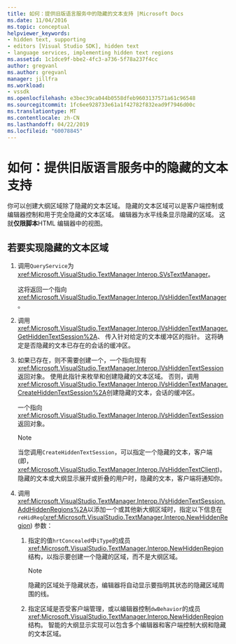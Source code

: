 ```yaml
---
title: 如何：提供旧版语言服务中的隐藏的文本支持 |Microsoft Docs
ms.date: 11/04/2016
ms.topic: conceptual
helpviewer_keywords:
- hidden text, supporting
- editors [Visual Studio SDK], hidden text
- language services, implementing hidden text regions
ms.assetid: 1c1dce9f-bbe2-4fc3-a736-5f78a237f4cc
author: gregvanl
ms.author: gregvanl
manager: jillfra
ms.workload:
- vssdk
ms.openlocfilehash: e3bec39ca044b0558dfeb9603137571a61c96548
ms.sourcegitcommit: 1fc6ee928733e61a1f42782f832ead9f7946d00c
ms.translationtype: MT
ms.contentlocale: zh-CN
ms.lasthandoff: 04/22/2019
ms.locfileid: "60078845"
---
```

# <a name="how-to-provide-hidden-text-support-in-a-legacy-language-service"></a>如何：提供旧版语言服务中的隐藏的文本支持
你可以创建大纲区域除了隐藏的文本区域。 隐藏的文本区域可以是客户端控制或编辑器控制和用于完全隐藏的文本区域。 编辑器为水平线条显示隐藏的区域。 这就**仅限脚本**HTML 编辑器中的视图。

## <a name="to-implement-a-hidden-text-region"></a>若要实现隐藏的文本区域

1. 调用`QueryService`为<xref:Microsoft.VisualStudio.TextManager.Interop.SVsTextManager>。

     这将返回一个指向<xref:Microsoft.VisualStudio.TextManager.Interop.IVsHiddenTextManager>。

2. 调用<xref:Microsoft.VisualStudio.TextManager.Interop.IVsHiddenTextManager.GetHiddenTextSession%2A>、 传入针对给定的文本缓冲区的指针。 这将确定是否隐藏的文本已存在的会话的缓冲区。

3. 如果已存在，则不需要创建一个，一个指向现有<xref:Microsoft.VisualStudio.TextManager.Interop.IVsHiddenTextSession>返回对象。 使用此指针来枚举和创建隐藏的文本区域。 否则，调用<xref:Microsoft.VisualStudio.TextManager.Interop.IVsHiddenTextManager.CreateHiddenTextSession%2A>创建隐藏的文本，会话的缓冲区。

     一个指向<xref:Microsoft.VisualStudio.TextManager.Interop.IVsHiddenTextSession>返回对象。

    > [!NOTE]
    >  当您调用`CreateHiddenTextSession`，可以指定一个隐藏的文本，客户端 (即， <xref:Microsoft.VisualStudio.TextManager.Interop.IVsHiddenTextClient>)。 隐藏的文本或大纲显示展开或折叠的用户时，隐藏的文本，客户端将通知你。

4. 调用<xref:Microsoft.VisualStudio.TextManager.Interop.IVsHiddenTextSession.AddHiddenRegions%2A>以添加一个或其他新大纲区域时，指定以下信息在`reHidReg`(<xref:Microsoft.VisualStudio.TextManager.Interop.NewHiddenRegion>) 参数：

    1. 指定的值`hrtConcealed`中`iType`的成员<xref:Microsoft.VisualStudio.TextManager.Interop.NewHiddenRegion>结构，以指示要创建一个隐藏的区域，而不是大纲区域。

        > [!NOTE]
        >  隐藏的区域处于隐藏状态，编辑器将自动显示要指明其状态的隐藏区域周围的线。

    2. 指定区域是否受客户端管理，或以编辑器控制`dwBehavior`的成员<xref:Microsoft.VisualStudio.TextManager.Interop.NewHiddenRegion>结构。 智能的大纲显示实现可以包含多个编辑器和客户端控制大纲和隐藏的文本区域。